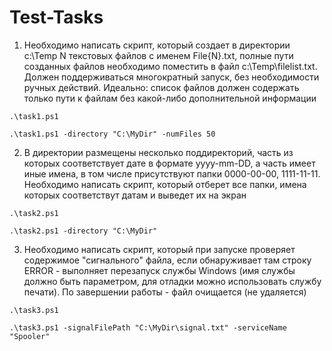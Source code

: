 # Test-Tasks

1) Необходимо написать скрипт, который создает в директории c:\Temp N текстовых файлов с именем File{N}.txt, полные пути созданных файлов необходимо поместить в файл c:\Temp\filelist.txt. Должен поддерживаться многократный запуск, без необходимости ручных действий. Идеально: список файлов должен содержать только пути к файлам без какой-либо дополнительной информации
```
.\task1.ps1
```
```
.\task1.ps1 -directory "C:\MyDir" -numFiles 50
```
2) В директории размещены несколько поддиректорий, часть из которых соответствует дате в формате yyyy-mm-DD, а часть имеет иные имена, в том числе присутствуют папки 0000-00-00, 1111-11-11. Необходимо написать скрипт, который отберет все папки, имена которых соответствут датам и выведет их на экран
```
.\task2.ps1
```
```
.\task2.ps1 -directory "C:\MyDir"
```
 
3) Необходимо написать скрипт, который при запуске проверяет содержимое "сигнального" файла, если обнаруживает там строку ERROR - выполняет перезапуск службы Windows (имя службы должно быть параметром, для отладки можно использовать службу печати). По завершении работы - файл очищается (не удаляется)
```
.\task3.ps1
```
```
.\task3.ps1 -signalFilePath "C:\MyDir\signal.txt" -serviceName "Spooler"
```
